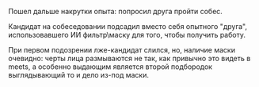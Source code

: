 Пошел дальше накрутки опыта:
попросил друга пройти собес.

Кандидат на собеседовании подсадил вместо себя опытного "друга", использовавшего ИИ фильтр\маску для того, чтобы получить работу.

При первом подозрении лже-кандидат слился, но, наличие маски очевидно:
черты лица размываются не так, как привычно это видеть в meets,
а особенно выдающим является
второй подбородок выглядывающий то и дело из-под маски.